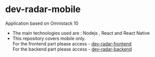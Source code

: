 # dev-radar-mobile
Application based on Omnistack 10 

- The main technologies used are : Nodejs , React and React Native
- This repository covers mobile only. 
  <br> For the frontend part please access - [dev-radar-frontend](https://github.com/mgiatti/dev-radar-frontend)
  <br> For the backend part please access - [dev-radar-backend](https://github.com/mgiatti/dev-radar-backend)
